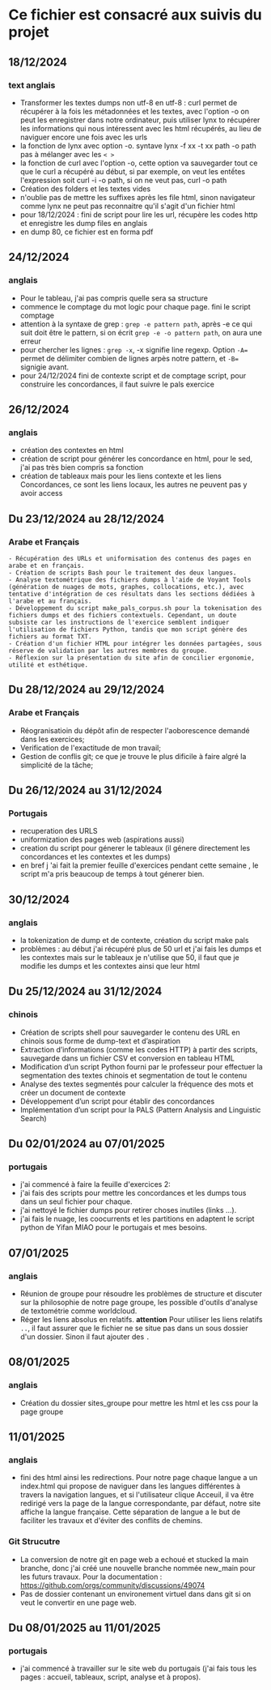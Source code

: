 
# **Ce fichier est consacré aux suivis du projet**
## 18/12/2024
### text anglais
- Transformer les textes dumps non utf-8 en utf-8 : curl permet de récupérer à la fois les métadonnées et les textes, avec l'option -o on peut les enregistrer dans notre ordinateur, puis utiliser lynx to récupérer les informations qui nous intéressent avec les html récupérés, au lieu de naviguer encore une fois avec les urls
- la fonction de lynx avec option -o. syntave lynx -f xx -t xx path -o path pas à mélanger avec les `< >`
- la fonction de curl avec l'option -o, cette option va sauvegarder tout ce que le curl a récupéré au début, si par exemple, on veut les entếtes l'expression soit curl -i -o path, si on ne veut pas, curl -o path
- Création des folders et les textes vides
- n'oublie pas de mettre les suffixes après les file html, sinon navigateur comme lynx ne peut pas reconnaitre qu'il s'agit d'un fichier html
- pour 18/12/2024 : fini de script pour lire les url, récupère les codes http  et enregistre les dump files en anglais
- en dump 80, ce fichier est en forma pdf

## 24/12/2024
### anglais
- Pour le tableau, j'ai pas compris quelle sera sa structure 
- commence le comptage du mot logic pour chaque page. fini le script comptage 
- attention à la syntaxe de grep : `grep -e pattern path`, après -e ce qui suit doit être le pattern, si on écrit `grep -e -o pattern path`, on aura une erreur
- pour chercher les lignes : `grep -x`, -x signifie line regexp. Option `-A=` permet de délimiter combien de lignes arpès notre pattern, et `-B=` signigie avant. 
- pour 24/12/2024 fini de contexte script et de comptage script, pour construire les concordances, il faut suivre le pals exercice
## 26/12/2024
### anglais
- création des contextes en html
- création de script pour générer les concordance en html, pour le sed, j'ai pas très bien compris sa fonction
- création de tableaux mais pour les liens contexte et les liens Concordances, ce sont les liens locaux, les autres ne peuvent pas y avoir access

## Du 23/12/2024 au 28/12/2024
### Arabe et Français
    - Récupération des URLs et uniformisation des contenus des pages en arabe et en français.
    - Création de scripts Bash pour le traitement des deux langues.
    - Analyse textométrique des fichiers dumps à l'aide de Voyant Tools (génération de nuages de mots, graphes, collocations, etc.), avec tentative d'intégration de ces résultats dans les sections dédiées à l'arabe et au français.
    - Développement du script make_pals_corpus.sh pour la tokenisation des fichiers dumps et des fichiers contextuels. Cependant, un doute subsiste car les instructions de l'exercice semblent indiquer l'utilisation de fichiers Python, tandis que mon script génère des fichiers au format TXT.
    - Création d'un fichier HTML pour intégrer les données partagées, sous réserve de validation par les autres membres du groupe.
    - Réflexion sur la présentation du site afin de concilier ergonomie, utilité et esthétique.

## Du 28/12/2024 au 29/12/2024
### Arabe et Français

- Réogranisatioin du dépôt afin de respecter l'aoborescence demandé dans les exercices;
- Verification de l'exactitude de mon travail;
- Gestion de conflis git; ce que je trouve le plus dificile à faire algré la simplicité de la tâche; 

## Du 26/12/2024 au 31/12/2024
### Portugais
- recuperation des URLS
- uniformization des pages web (aspirations aussi)
- creation du script pour génerer le tableaux (il génere directement les concordances et les contextes et les dumps)
- en bref j 'ai fait la premier feuille d'exercices pendant cette semaine , le script m'a pris beaucoup de temps à tout génerer bien.  

## 30/12/2024
### anglais
- la tokenization de dump et de contexte, création du script make pals
- problèmes : au début j'ai récupéré plus de 50 url et j'ai fais les dumps et les contextes mais sur le tableaux je n'utilise que 50, il faut que je modifie les dumps et les contextes ainsi que leur html

## Du 25/12/2024 au 31/12/2024
### chinois
- Création de scripts shell pour sauvegarder le contenu des URL en chinois sous forme de dump-text et d’aspiration 
- Extraction d’informations (comme les codes HTTP) à partir des scripts, sauvegarde dans un fichier CSV et conversion en tableau HTML 
- Modification d’un script Python fourni par le professeur pour effectuer la segmentation des textes chinois et segmentation de tout le contenu 
- Analyse des textes segmentés pour calculer la fréquence des mots et créer un document de contexte 
- Développement d’un script pour établir des concordances 
- Implémentation d’un script pour la PALS (Pattern Analysis and Linguistic Search) 

## Du 02/01/2024 au 07/01/2025
### portugais
- j'ai commencé à faire la feuille d'exercices 2:
- j'ai fais des scripts pour mettre les concordances et les dumps tous dans un seul fichier pour chaque.
- j'ai nettoyé le fichier dumps pour retirer choses inutiles (links ...).
- j'ai fais le nuage, les coocurrents et les partitions en adaptent le script python de Yifan MIAO pour le portugais et mes besoins.

## 07/01/2025
### anglais
- Réunion de groupe pour résoudre les problèmes de structure et discuter sur la philosophie de notre page groupe, les possible d'outils d'analyse de textométrie comme worldcloud.
- Réger les liens absolus en relatifs. **attention** Pour utiliser les liens relatifs `..`, il faut assurer que le fichier ne se situe pas dans un sous dossier d'un dossier. Sinon il faut ajouter des `.`

## 08/01/2025
### anglais
- Création du dossier sites_groupe pour mettre les html et les css pour la page groupe

## 11/01/2025
### anglais
- fini des html ainsi les redirections. Pour notre page chaque langue a un index.html qui propose de naviguer dans les langues différentes à travers la navigation langues, et si l'utilisateur clique Acceuil, il va être redirigé vers la page de la langue correspondante, par défaut, notre site affiche la langue française. Cette séparation de langue a le but de faciliter les travaux et d'éviter des conflits de chemins.
### Git Strucutre
- La conversion de notre git en page web a echoué et stucked la main branche, donc j'ai créé une nouvelle branche nommée new_main pour les futurs travaux. Pour la documentation :  https://github.com/orgs/community/discussions/49074
- Pas de dossier contenant un environement virtuel dans dans git si on veut le convertir en une page web.

## Du 08/01/2025 au 11/01/2025
### portugais
- j'ai commencé à travailler sur le site web du portugais (j'ai fais tous les pages : accueil, tableaux, script, analyse et à propos).

